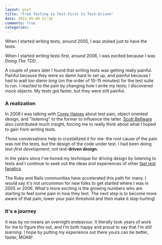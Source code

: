 ```yaml
---
layout: post
title: "From Testing to Test-First to Test-Driven"
date: 2012-05-08 11:16
comments: true
categories:
---
```


When I started writing tests, around 2005, I was stoked just to have the tests.

When I started writing tests first, around 2006, I was excited because I was
_Doing The TDD_.

A couple of years later I found that writing tests was getting really painful.
Painful because they were so damn hard to set up, and painful because I had to
wait _too damn long_ (on the order of 10-15 minutes) for the test suite to
run. I reacted to the pain by changing how I write my tests; I discovered mock
objects. My tests got faster, but they were still painful.

### A realization

In 2008 I was talking with [Corey Haines][corey] about test pain, object
oriented design, and "listening" to the former to influence the latter.
[Scott Bellware][bellware] also contributed much insight, forcing me to really
think about what I hoped to gain from writing tests.

Those conversations help to crystallized it for me: the root cause of the pain
was not the tests, but the design of the code under test. I had been doing
test-_first development_, not test-**driven design**.

In the years since I've honed my technique for driving design by listening to
tests and I continue to seek out the ideas and experiences of other
[fast test fanatics][das].

The Ruby and Rails communities have accelerated this path for many. I would
say it's not uncommon for new folks to get started where I was in 2005 or
2006. What's more exciting is the growing numbers who are starting to feel
some pain in how they test. The next step is to become more aware of that
pain; lower your pain threshold and then make it stop hurting!

### It's a journey

It was by no means an overnight endeavour. It literally took years of work for
me to figure this out, and I'm both happy and proud to say that _I'm still
learning_.  I hope by putting my experience out there yours can be better,
faster, MOAR!

[corey]: http://coreyhaines.com/ "The Software Journeyman"
[bellware]: http://scottbellware.com
[das]: https://www.destroyallsoftware.com/screencasts "Screencasts for Serious Developers"
